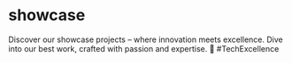 # showcase
Discover our showcase projects – where innovation meets excellence. Dive into our best work, crafted with passion and expertise. 🚀 #TechExcellence
